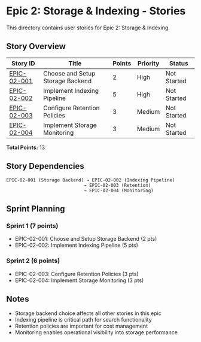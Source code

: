 # Epic 2: Storage & Indexing - Stories

This directory contains user stories for Epic 2: Storage & Indexing.

## Story Overview

| Story ID                    | Title                            | Points | Priority | Status      |
| --------------------------- | -------------------------------- | ------ | -------- | ----------- |
| [EPIC-02-001](story-001.md) | Choose and Setup Storage Backend | 2      | High     | Not Started |
| [EPIC-02-002](story-002.md) | Implement Indexing Pipeline      | 5      | High     | Not Started |
| [EPIC-02-003](story-003.md) | Configure Retention Policies     | 3      | Medium   | Not Started |
| [EPIC-02-004](story-004.md) | Implement Storage Monitoring     | 3      | Medium   | Not Started |

**Total Points:** 13

## Story Dependencies

```text
EPIC-02-001 (Storage Backend) → EPIC-02-002 (Indexing Pipeline)
                             → EPIC-02-003 (Retention)
                             → EPIC-02-004 (Monitoring)
```

## Sprint Planning

### Sprint 1 (7 points)

- EPIC-02-001: Choose and Setup Storage Backend (2 pts)
- EPIC-02-002: Implement Indexing Pipeline (5 pts)

### Sprint 2 (6 points)

- EPIC-02-003: Configure Retention Policies (3 pts)
- EPIC-02-004: Implement Storage Monitoring (3 pts)

## Notes

- Storage backend choice affects all other stories in this epic
- Indexing pipeline is critical path for search functionality
- Retention policies are important for cost management
- Monitoring enables operational visibility into storage performance
